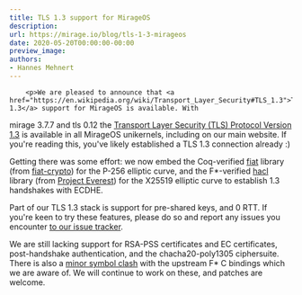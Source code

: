 ```yaml
---
title: TLS 1.3 support for MirageOS
description:
url: https://mirage.io/blog/tls-1-3-mirageos
date: 2020-05-20T00:00:00-00:00
preview_image:
authors:
- Hannes Mehnert
---
```



        <p>We are pleased to announce that <a href="https://en.wikipedia.org/wiki/Transport_Layer_Security#TLS_1.3">TLS 1.3</a> support for MirageOS is available. With
mirage 3.7.7 and tls 0.12 the <a href="https://tools.ietf.org/html/rfc8446">Transport Layer Security (TLS) Protocol Version 1.3</a>
is available in all MirageOS unikernels, including on our main website. If you're reading this, you've likely established a TLS 1.3 connection already :)</p>
<p>Getting there was some effort: we now embed the Coq-verified <a href="https://github.com/mirage/fiat/">fiat</a>
library (from <a href="https://github.com/mit-plv/fiat-crypto/">fiat-crypto</a>) for the P-256 elliptic curve, and the F*-verified <a href="https://github.com/mirage/hacl">hacl</a>
library (from <a href="https://project-everest.github.io/">Project Everest</a>) for the X25519 elliptic curve to establish 1.3 handshakes with ECDHE.</p>
<p>Part of our TLS 1.3 stack is support for pre-shared keys, and 0 RTT. If you're keen to try these features, please do so and report any issues you encounter <a href="https://github.com/mirleft/ocaml-tls">to our issue tracker</a>.</p>
<p>We are still lacking support for RSA-PSS certificates and EC certificates, post-handshake authentication, and the chacha20-poly1305 ciphersuite. There is also a <a href="https://github.com/mirage/hacl/issues/32">minor symbol clash</a> with the upstream F* C bindings which we are aware of. We will continue to work on these, and patches are welcome.</p>

      
